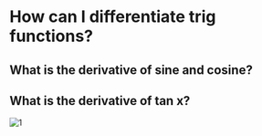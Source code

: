 # How can I differentiate trig functions?
## What is the derivative of sine and cosine?
## What is the derivative of tan x?
![1](https://d.pr/1a6CU+)
